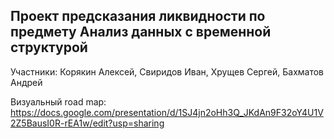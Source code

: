 ## Проект предсказания ликвидности по предмету Анализ данных с временной структурой

Участники: Корякин Алексей, Свиридов Иван, Хрущев Сергей, Бахматов Андрей

Визуальный road map: https://docs.google.com/presentation/d/1SJ4jn2oHh3Q_JKdAn9F32oY4U1V2Z5BausI0R-rEA1w/edit?usp=sharing

